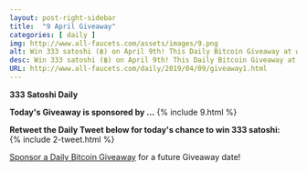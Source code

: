 ```yaml
---
layout: post-right-sidebar
title:  "9 April Giveaway"
categories: [ daily ]
img: http://www.all-faucets.com/assets/images/9.png
alt: Win 333 satoshi (฿) on April 9th! This Daily Bitcoin Giveaway at www.all-faucets.com is sponsored by Bits-Pays.
desc: Win 333 satoshi (฿) on April 9th! This Daily Bitcoin Giveaway at www.all-faucets.com is sponsored by Bits-Pays.
URL: http://www.all-faucets.com/daily/2019/04/09/giveaway1.html
---
```

**333 Satoshi Daily**

<b>Today's Giveaway is sponsored by ...</b>
{% include  9.html %}

<b>Retweet the Daily Tweet below for today's chance to win 333 satoshi:</b><br>
{% include  2-tweet.html %}

<a href="http://www.all-faucets.com/daily/2019/03/29/giveaway-sponsorship.html">Sponsor a Daily Bitcoin Giveaway</a> for a future Giveaway date!
